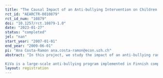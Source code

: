 ```yaml
---
title: "The Causal Impact of an Anti-bullying Intervention on Children’s Development"
rct_id: "AEARCTR-0010879"
rct_id_num: "10879"
doi: "10.1257/rct.10879-1.0"
date: "2023-01-27"
status: "completed"
jel: "nan"
start_year: "2007-01-01"
end_year: "2009-06-01"
pi: "Ana Costa-Ramon ana.costa-ramon@econ.uzh.ch"
abstract: "In this project, we study the impact of an anti-bullying randomized intervention at schools on child development.
KiVa is a large-scale anti-bullying program implemented in Finnish compulsory schools in 2007-2009. We use the original KiVa RCT data to evaluate the program's impact on children's immediate outcomes. In addition, we will link this survey data from the randomized intervention to administrative population records to examine the causal effect of the program on children's health, education, and labor market outcomes as young adults."
layout: registration
---
```


